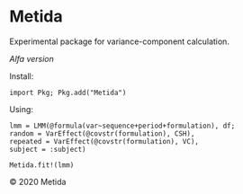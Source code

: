 # Metida

Experimental package for variance-component calculation.

*Alfa version*

Install:

```
import Pkg; Pkg.add("Metida")
```

Using:

```
lmm = LMM(@formula(var~sequence+period+formulation), df;
random = VarEffect(@covstr(formulation), CSH),
repeated = VarEffect(@covstr(formulation), VC),
subject = :subject)

Metida.fit!(lmm)
```

© 2020 Metida

